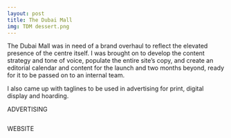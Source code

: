 ```yaml
---
layout: post
title: The Dubai Mall
img: TDM dessert.png
---
```

The Dubai Mall was in need of a brand overhaul to reflect the elevated presence of the centre itself. I was brought on to develop the content strategy and tone of voice, populate the entire site’s copy, and create an editorial calendar and content for the launch and two months beyond, ready for it to be passed on to an internal team.

I also came up with taglines to be used in advertising for print, digital display and hoarding.

ADVERTISING
<div><img src="{{ site.baseurl }}/public/images/TDM dine ad.png" alt=""></div>

<div><img src="{{ site.baseurl }}/public/images/TDM dessert.png" alt=""></div>

<div><img src="{{ site.baseurl }}/public/images/TDM Play.png" alt=""></div>

<div><img src="{{ site.baseurl }}/public/images/TDM accessories.png" alt=""></div>

<div><img src="{{ site.baseurl }}/public/images/TDM Car.png" alt=""></div>

<div><img src="{{ site.baseurl }}/public/images/TDM activity.png" alt=""></div>

WEBSITE
<div><img src="{{ site.baseurl }}/public/images/TDM HP FULL.png" alt=""></div>

<div><img src="{{ site.baseurl }}/public/images/TDM Stay.png" alt=""></div>
<!-- Can this picture go the full width please -->
<div><img src="{{ site.baseurl }}/public/images/TDM Style Fix.png" alt=""></div>
